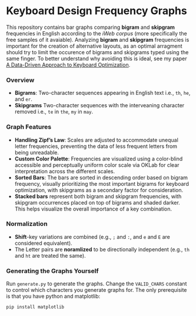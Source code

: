 # Keyboard Design Frequency Graphs

This repository contains bar graphs comparing **bigram** and **skipgram** frequencies in English according to the _iWeb corpus_ (more specifically the free samples of it avaiable).  Analyzing **bigram** and **skipgram** frequencies is important for the creation of alternative layouts, as an optimal arragment should try to limit the occurence of bigrams and skipgrams typed using the same finger. To better understand why avoiding this is ideal, see my paper [A Data-Driven Approach to Keyboard Optimization]([https://github.com/sekaha/DDAKO]).

### Overview

- **Bigrams**: Two-character sequences appearing in English text i.e., `th`, `he`, and `er`. 
- **Skipgrams** Two-character sequences with the interveaning character removed i.e., `te` in `the`, `my` in `may`.

### Graph Features

- **Handling Zipf’s Law**: Scales are adjusted to accommodate unequal letter frequencies, preventing the data of less frequent letters from being unreadable.
- **Custom Color Palette**: Frequencies are visualized using a color-blind accessible and perceptually uniform color scale via OKLab for clear interpretation across the different scales.
- **Sorted Bars**: The bars are sorted in descending order based on bigram frequency, visually prioritizing the most important bigrams for keyboard optimization, with skipgrams as a secondary factor for consideration.
- **Stacked bars** represent both bigram and skipgram frequencies, with skipgram occurrences placed on top of bigrams and shaded darker. This helps visualize the overall importance of a key combination.

### Normalization

- **Shift**-key variations are combined (e.g., `;` and `:`, and `e` and `E` are considered equivalent).
- The Letter pairs are **noramlized** to be directionally independent (e.g., `th` and `ht` are treated the same).

### Generating the Graphs Yourself

Run `generate.py` to generate the graphs. Change the `VALID_CHARS` constant to control which characters you generate graphs for. The only prerequisite is that you have python and matplotlib:
```bash
pip install matplotlib
```
